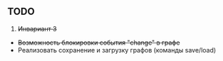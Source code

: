
## TODO

1. ~~Инвариант 3~~
*  ~~Возможность блокировки события "change" в графе~~
*  Реализовать сохранение и загрузку графов (команды save/load) 

